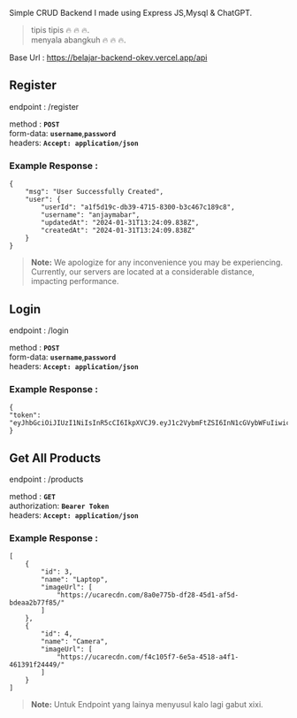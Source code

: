 Simple CRUD Backend I made using Express JS,Mysql & ChatGPT.

> tipis tipis 🔥 🔥 🔥.\
>  menyala abangkuh 🔥 🔥 🔥.

Base Url : https://belajar-backend-okev.vercel.app/api

## Register

endpoint : /register

method : **`POST`**\
form-data: **`username`**,**`password`**\
headers: **`Accept: application/json`**

### Example Response :

```
{
    "msg": "User Successfully Created",
    "user": {
        "userId": "a1f5d19c-db39-4715-8300-b3c467c189c8",
        "username": "anjaymabar",
        "updatedAt": "2024-01-31T13:24:09.838Z",
        "createdAt": "2024-01-31T13:24:09.838Z"
    }
}
```

> **Note:** We apologize for any inconvenience you may be experiencing. Currently, our servers are located at a considerable distance, impacting performance.

## Login

endpoint : /login

method : **`POST`**\
form-data: **`username`**,**`password`**\
headers: **`Accept: application/json`**

### Example Response :

```
{
"token": "eyJhbGciOiJIUzI1NiIsInR5cCI6IkpXVCJ9.eyJ1c2VybmFtZSI6InN1cGVybWFuIiwicGFzc3dvcmQiOiIxMjM0NSIsImlhdCI6MTcwNjcwNTc4NSwiZXhwIjoxNzA2NzA5Mzg1fQ.nVL4FNPTMNh65YhwyeVsKp8cpJ6pZqyFyNihcO0MW7Y"
}
```

## Get All Products

endpoint : /products

method : **`GET`**\
authorization: **`Bearer Token`**\
headers: **`Accept: application/json`**

### Example Response :

```
[
    {
        "id": 3,
        "name": "Laptop",
        "imageUrl": [
            "https://ucarecdn.com/8a0e775b-df28-45d1-af5d-bdeaa2b77f85/"
        ]
    },
    {
        "id": 4,
        "name": "Camera",
        "imageUrl": [
            "https://ucarecdn.com/f4c105f7-6e5a-4518-a4f1-461391f24449/"
        ]
    }
]
```

> **Note:** Untuk Endpoint yang lainya menyusul kalo lagi gabut xixi.
